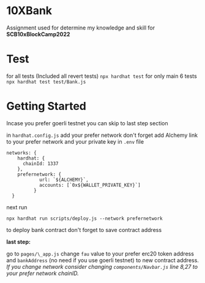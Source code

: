 # 10XBank

Assignment used for determine my knowledge and skill for **SCB10xBlockCamp2022**

# Test

for all tests (Included all revert tests)
`npx hardhat test`
for only main 6 tests
`npx hardhat test test/Bank.js`

# Getting Started

Incase you prefer goerli testnet you can skip to last step section

in `hardhat.config.js` add your prefer network
don't forget add Alchemy link to your prefer network and your private key in `.env` file

```
networks: {
    hardhat: {
      chainId: 1337
    },
    prefernetwork: {
            url: `${ALCHEMY}`,
            accounts: [`0x${WALLET_PRIVATE_KEY}`]
          }
  }
```

next run

`npx hardhat run scripts/deploy.js --network prefernetwork`

to deploy bank contract don't forget to save contract address

**last step:**

go to `pages/\_app.js` change `fau` value to your prefer erc20 token address and `bankAddress` (no need if you use goerli testnet) to new contract address.  
*If you change network consider changing `components/Navbar.js` line 8,27 to your prefer network chainID.*
